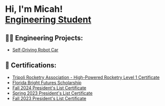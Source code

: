 <h1>Hi, I'm Micah! <br/> <a href="https://www.linkedin.com/in/micah-hodge-920b372aa/">Engineering Student</a>

<h2>👨‍💻 Engineering Projects:</h2>


- [Self-Driving Robot Car](https://github.com/micahodge/Self-Driving-Robot-Car)

<h2>🤳 Certifications:</h2>

- [Tripoli Rocketry Association - High-Powered Rocketry Level 1 Certificate](https://i.imgur.com/uybQdkm.jpeg)
- [Florida Bright Futures Scholarship](https://i.imgur.com/WdvmCv2.jpeg)
- [Fall 2024 President's List Certificate](https://mail-attachment.googleusercontent.com/attachment/u/1/?ui=2&ik=54ccbd82e5&attid=0.1&permmsgid=msg-f:1818096699674352497&th=193b2d50cf665b71&view=att&zw&disp=inline&saddbat=ANGjdJ8QUZgj2LuFf-4EkJs3JHumgTAljwKJ5X3xhhblZxTVpids6xnMP86wprA9-45DDeh0ATAsC_8kt40dKnwif8AzYfPaxgXQ6hM3zGz9Zm5YpbKydrA2FyHId7UWi_LDrdK4BKEb_ZakxZQ8l0n6urSSk9ZtU9c8OUqgPizZU-ZLdw-ndTVxPc6hP_nAQCx6b5DKyQ0SsLtLy5K2dmJkGa5cVI_5WcGU_adCMicSjeErzBXSgbKoZWXqgsa_dqXhN3K2se0y4aSAcC03RVlBMBSa_n6N0_cL2wz9j2dgyuJNMFgIGnJsDjPFHJX6_5_2fv9sg3l1ZTf87yv4p5yRvlkSqy3MQ0YyfvBFYJ061pnB9x8I2bMUOG94ia8fDZNko0ZKzpDXiWCnnMzrJuQq1RZL3-ECYrnUIbkA_HrpD4BAwGqDFdHLW1d-tWtn5w16Mnxkttq1aMX--PasCOhztg2u4fgw-fiNoNGSE3v1qKbrCA96CXUhy7kzNBZDX4Wzw7gWd6pD9UmG3YHlSBiyWOs7CIk9951L3eZHn4zaQkmW1MCBeL2nc8WRjaMdUpiMn_cXIF99EQa-C16Tb17ZpKO_8Zd3GB4CaHizY1hGpRBrUqL7px7YphYvk_ulHozmMeUWfDORIWLirZ9an7r985s0AF8HyWOsAEOnTw7CsGTEUN1mtQ5L9dCCxsE3M-N1BhIdMrpvQBhhHUet-5T87fPMcAtp6lKvGBJHBifU2_ZoQkz4zlOQBxHBVmPksRPfnk-3lcVnK-cdYHgVJUTgHhw5ygGcX3JZ2O7uuyEKyWzwGKJINtMl3sHQoCNTsmO7EOsIirko1mbowMyqj-n4I4_qU4t-zYZqqgR6MO_GrB1angaxFYbLXR7-cOyRdMeoRbEox-tw40wKxjHtcLsnHYl9TN52YjgNV7pWKVyZO0AIDbT69f_2rfyeXj4cXcuBsW3mwVJuS9rAF6t7Rbs-MxKEkOEE4rUliagKbtuQ7A0w3pjtEHTT8vt02ZCMyNLwWlWqA9Z18x_VTcUrH4BTtx8WCGcZ1LSyG6GusQ)
- [Spring 2023 President's List Certificate](https://mail-attachment.googleusercontent.com/attachment/u/1/?ui=2&ik=54ccbd82e5&attid=0.1&permmsgid=msg-f:1798501108080596619&th=18f58f3a9b4a568b&view=att&zw&disp=inline&saddbat=ANGjdJ-Qaid_HDt5C64jZ3PJiA6n98c1non4v-VRT4KO7B8NNzeTFToiCBqsXcvZ-PX9oF27_eodRbCBJvx0vMqmVO1wLT9MgflwHcL0Kfnub-fMfE6wPTibpaO9ZkdbUFEZ7Gw9Z6TwCzCpIM1eHstIINztyvT2NZTEOn_oIC_Ao3GebqdT1XE_NS5i7-rdOGYw7ppt5G5BM8yha4LR65bRpJv739-BZbuWhYlPKDTn7xKYxY9DTMVZtTRM9pchkr6cx5BG5XrJceW-Uh4c91hfWU8ZgyrjqJRfypyg7f0IraIneINczKhtkojkT2RGHZXiSUCfBEZ0AzGJ0UbJsqTJbkSeCFRWEKiKcIc4wz_snLsNqKR8Ix-h8UB1GqHlj4E5mi4lSIIJKci627Y29gUZLesRhonN_dMUGokhY_7VjQe0ffU9cCWTzYiELP1ZC-c4jygqWwU9bF7M80PDGuYwDjuOZHYVggYfi-ILO2xzBK8pgUAODUt42IPqYNbNGEcDkkKFx8pdrgNzzgoRO1c265AxMaFBmDoj9uVWS23ymNvVdFqeuaACwuw0_AinbpRBNeHDqil0lMR6x6JidWEsoBIXnjOV1W6cf8X8WYWnU4nSzyr2QtOiTd38Cyh--zx2svmLHXS1Nd4ABEA01IJSp7Ny11F-6JLCx1SVxZK165HnCxEjSJuReq6GlN2Fwpdr1epSZoVwf_HP9KU63iFHdlX_ITZKG1menkR91uIUkafOfQlfRQLcDR9GjMsotVOOtcMF5EBMQZ4HBfpl3txVP3eIecZ--kDTiDlzvil8OqlOIUJr-atdW3SdePNujuxfEeVQGxnwKUfzX_jttWWSjr8mJ-ddLJJjh9syCTxBGyu2r22obDEnl0wLxt2wdFFCLkmXLlbyzQJlPaBUkw3uPdxObfj5h8rV2hUxiRuYTmmjACGY-QlUp2EVty7Gs4kvHewbRdwNIfEpC5i3DAkwFRYu4z4CwgJYAanbsRT47uDrAkiQZKGJqsQC05FnvlIeMdCmC0yfRzq-YOsoDLeEbMHKxPLRjBe9L7rcGg)
- [Fall 2023 President's List Certificate](https://mail-attachment.googleusercontent.com/attachment/u/1/?ui=2&ik=54ccbd82e5&attid=0.1&permmsgid=msg-f:1785118538307821786&th=18c603da45cd60da&view=att&zw&disp=inline&saddbat=ANGjdJ9igf8td88d3wekDwhENigRhid_fQn-z9vxuFAwSD5gfcK62ztUUKopb2TA_P-hCjymgp2EUKvIdIv5nuh0PvGtcmmd0GEp_PLCsPXuZFpznin8M-LiX8aIXBky8y_qUvCCojwh0kTMnEl4h3l4SlyUzrE8S7YZ-BmUoJQwQBeNW1rQPCCuylrimhpk8H2BQv7-w4tODPXcIeb3kGWP3Rt4ASS00bBb_Xg7zW7dd8vdudKPFLXlm9OeZpSIggfM1_wDXqiSKtTQr31oOuQOtZEID49s_LPBji0yhp_AY4bscTS89nnGIC47DmFWTjimLoMMmuG39gXysgqsqlQ6ETPPOI0pnZGVjRvTYkbPOgz1UregkFBHL-Ja7wapjWFzjKKdFqSUUtahdmWMOiCEjDXMTLntYHKLjpRfJcUKUKNJ6q-MdCK_ASHFKofyXrTLjxXFTvDqNw8hv0J6T7nUBhi4K4kTfwHEh1B3XKG3v1tu-jm-YVsVIESh1Cj0pLxORzsDgOTNPjDqzqUpPLJOxaw-DxYSwrhILcBaT-GQRMUXi2ZGmT7qJ81aS92NygOp2Y0I6dDgS5Iy0FQIfiSbkYYTEyduudHOzb146k7dQZ6tINGzeGsF9zVs_hgdgVb48OtOKHk-UXI-f1mr-MdxsAB_ntuvyneIq9L4ZD77NnV9J0gegROFhkua--99inTG-dPUSPamT7nmA594mG313X5SJHOQQL_4kEF6YupXneaYPVofJb2OK0gY2DP8LsN3JX8l-L17uNgIvU6we3u7Ao1bVJxvOqph3JVGy4omnxkeETQMrUCtOU4z2urHYY0SiMQdxUmcDzCLAi2CE4-fHO4PlUznbWynNg6ENKts1wJwGVMF6wkZBTURxZukLrT70P0FZrgJe2Jtdp_xd1XMxvZa4mdsfKk-Opr1Z_xlXnk-N_yH5bi5LuZL5Qx_gyB-xULPOWNgEPDoib9ue0v2Zd12MxlOA__sR2JbHhAKumkd1-bhgm3nHcJ_VrR_GZ06b3ZvPWxcQLXSCaSrfFRa865oLIt9bFLwWOU0-A)


<!--
**joshmadakor1/joshmadakor1** is a ✨ _special_ ✨ repository because its `README.md` (this file) appears on your GitHub profile.

Here are some ideas to get you started:

- 🔭 I’m currently working on ...
- 🌱 I’m currently learning ...
- 👯 I’m looking to collaborate on ...
- 🤔 I’m looking for help with ...
- 💬 Ask me about ...
- 📫 How to reach me: ...
- 😄 Pronouns: ...
- ⚡ Fun fact: ...
-->

